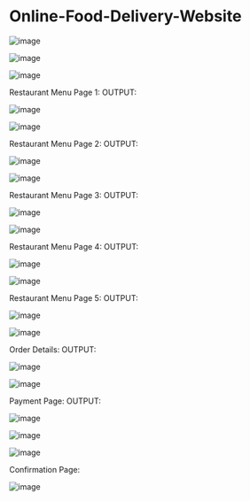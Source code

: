 # Online-Food-Delivery-Website

  
  ![image](https://github.com/Gopikapothen/Online-Food-Delivery-Website/assets/83344741/bc11c76b-5461-4c81-8a70-99b6b5cfaa5f)

 ![image](https://github.com/Gopikapothen/Online-Food-Delivery-Website/assets/83344741/d80b6225-2827-4ce3-9c56-2cf0964c72df)

  ![image](https://github.com/Gopikapothen/Online-Food-Delivery-Website/assets/83344741/8a0039b0-7fe4-4f63-bc28-648e04bc00f2)

 
Restaurant Menu Page 1: 
OUTPUT: 

 ![image](https://github.com/Gopikapothen/Online-Food-Delivery-Website/assets/83344741/ea928546-54ff-408b-b357-43c5ff1257bb)

![image](https://github.com/Gopikapothen/Online-Food-Delivery-Website/assets/83344741/5188784a-7c0d-41d5-9e48-e074cc15168d)

   
Restaurant Menu Page 2: 
OUTPUT: 
  
  ![image](https://github.com/Gopikapothen/Online-Food-Delivery-Website/assets/83344741/9337e0d9-a6eb-4a09-b87e-ed56025473b7)

  ![image](https://github.com/Gopikapothen/Online-Food-Delivery-Website/assets/83344741/35eee003-897a-4bb5-a4b7-93f10a157a93)

  
Restaurant Menu Page 3: 
OUTPUT: 
  
  ![image](https://github.com/Gopikapothen/Online-Food-Delivery-Website/assets/83344741/7f3c20a3-5d01-4533-a338-31f13b828607)

![image](https://github.com/Gopikapothen/Online-Food-Delivery-Website/assets/83344741/75a4e090-6774-4490-acf3-9edded12d05d)

  
Restaurant Menu Page 4: 
OUTPUT: 

![image](https://github.com/Gopikapothen/Online-Food-Delivery-Website/assets/83344741/7fa86169-d414-46e3-94dd-2b534958899d)


![image](https://github.com/Gopikapothen/Online-Food-Delivery-Website/assets/83344741/123ad8df-1c66-4bb2-9933-09d8f1ee9388)

  
  
Restaurant Menu Page 5: 
OUTPUT: 
  
 ![image](https://github.com/Gopikapothen/Online-Food-Delivery-Website/assets/83344741/be626c8d-2ce0-4f12-88b2-11e9199deedf)

 
 ![image](https://github.com/Gopikapothen/Online-Food-Delivery-Website/assets/83344741/2818eacd-1cca-4152-ab63-3f6a19897254)

 
 
 Order Details: 
OUTPUT: 
  
 ![image](https://github.com/Gopikapothen/Online-Food-Delivery-Website/assets/83344741/b246799c-2d2e-4024-a466-879761be0741)

  ![image](https://github.com/Gopikapothen/Online-Food-Delivery-Website/assets/83344741/3bcdb828-c240-4b24-85d1-50462b468776)

 
 
 Payment Page: 
OUTPUT: 
 
  ![image](https://github.com/Gopikapothen/Online-Food-Delivery-Website/assets/83344741/0957380e-c0b8-4ea1-b800-2b53dd3b4644)

 
  ![image](https://github.com/Gopikapothen/Online-Food-Delivery-Website/assets/83344741/f1e19f08-57a1-4e40-8d7a-dac2650e185b)

 
 ![image](https://github.com/Gopikapothen/Online-Food-Delivery-Website/assets/83344741/95d03ef6-6c1d-4e6d-a1cc-2c809666273d)

  
 Confirmation Page: 
  
 ![image](https://github.com/Gopikapothen/Online-Food-Delivery-Website/assets/83344741/db3951cd-114a-403d-9cd6-aa22fa660df9)

